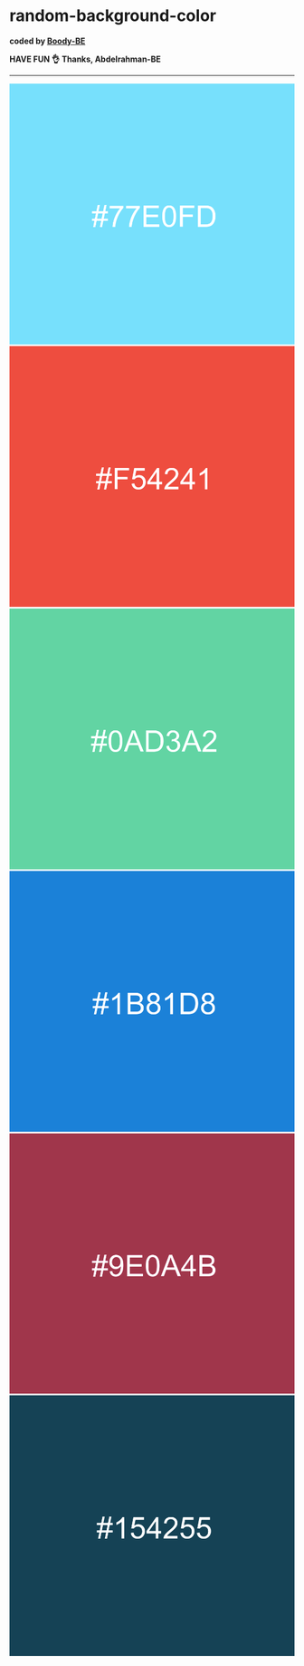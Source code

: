 # random-background-color

<b>coded by [Boody-BE](https://github.com/Boody2004)</b>

**HAVE FUN 👌**
**Thanks, Abdelrahman-BE**

---

![Design preview for the Profile card component coding challenge](image/image1.jpg)
![Design preview for the Profile card component coding challenge](image/image2.jpg)
![Design preview for the Profile card component coding challenge](image/image3.jpg)
![Design preview for the Profile card component coding challenge](image/image4.jpg)
![Design preview for the Profile card component coding challenge](image/image5.jpg)
![Design preview for the Profile card component coding challenge](image/image6.jpg)
